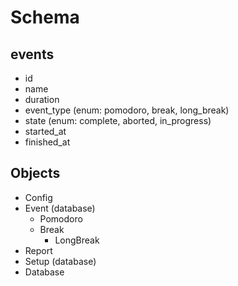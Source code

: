 # Schema

## events

- id
- name
- duration
- event_type (enum: pomodoro, break, long_break)
- state (enum: complete, aborted, in_progress)
- started_at
- finished_at

## Objects

- Config
- Event (database)
    - Pomodoro
    - Break
        - LongBreak
- Report
- Setup (database)
- Database
